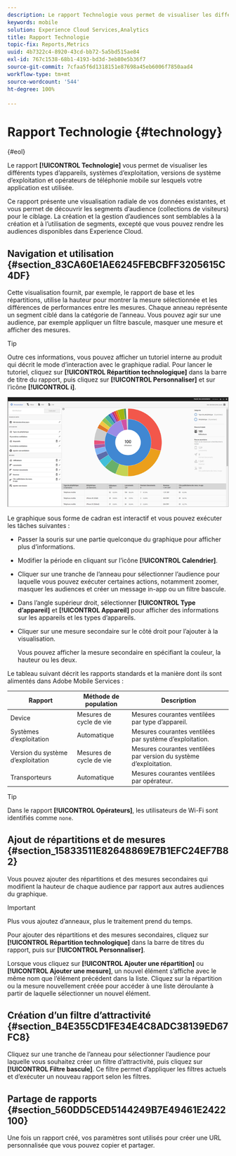 ```yaml
---
description: Le rapport Technologie vous permet de visualiser les différents types d’appareils, systèmes d’exploitation, versions de système d’exploitation et opérateurs de téléphonie mobile sur lesquels votre application est utilisée.
keywords: mobile
solution: Experience Cloud Services,Analytics
title: Rapport Technologie
topic-fix: Reports,Metrics
uuid: 4b7322c4-8920-43cd-bb72-5a5bd515ae84
exl-id: 767c1538-68b1-4193-bd3d-3eb80e5b36f7
source-git-commit: 7cfaa5f6d1318151e87698a45eb6006f7850aad4
workflow-type: tm+mt
source-wordcount: '544'
ht-degree: 100%

---
```


# Rapport Technologie {#technology}

{#eol}

Le rapport **[!UICONTROL Technologie]** vous permet de visualiser les différents types d’appareils, systèmes d’exploitation, versions de système d’exploitation et opérateurs de téléphonie mobile sur lesquels votre application est utilisée.

Ce rapport présente une visualisation radiale de vos données existantes, et vous permet de découvrir les segments d’audience (collections de visiteurs) pour le ciblage. La création et la gestion d’audiences sont semblables à la création et à l’utilisation de segments, excepté que vous pouvez rendre les audiences disponibles dans Experience Cloud.

## Navigation et utilisation {#section_83CA60E1AE6245FEBCBFF3205615C4DF}

Cette visualisation fournit, par exemple, le rapport de base et les répartitions, utilise la hauteur pour montrer la mesure sélectionnée et les différences de performances entre les mesures. Chaque anneau représente un segment ciblé dans la catégorie de l’anneau. Vous pouvez agir sur une audience, par exemple appliquer un filtre bascule, masquer une mesure et afficher des mesures.

>[!TIP]
>
>Outre ces informations, vous pouvez afficher un tutoriel interne au produit qui décrit le mode d’interaction avec le graphique radial. Pour lancer le tutoriel, cliquez sur **[!UICONTROL Répartition technologique]** dans la barre de titre du rapport, puis cliquez sur **[!UICONTROL Personnaliser]** et sur l’icône **[!UICONTROL i]**.

![](assets/report_technology.png)

Le graphique sous forme de cadran est interactif et vous pouvez exécuter les tâches suivantes :

* Passer la souris sur une partie quelconque du graphique pour afficher plus d’informations.
* Modifier la période en cliquant sur l’icône **[!UICONTROL Calendrier]**.
* Cliquer sur une tranche de l’anneau pour sélectionner l’audience pour laquelle vous pouvez exécuter certaines actions, notamment zoomer, masquer les audiences et créer un message in-app ou un filtre bascule.
* Dans l’angle supérieur droit, sélectionner **[!UICONTROL Type d’appareil]** et **[!UICONTROL Appareil]** pour afficher des informations sur les appareils et les types d’appareils.

* Cliquer sur une mesure secondaire sur le côté droit pour l’ajouter à la visualisation.

   Vous pouvez afficher la mesure secondaire en spécifiant la couleur, la hauteur ou les deux.

Le tableau suivant décrit les rapports standards et la manière dont ils sont alimentés dans Adobe Mobile Services :

| Rapport | Méthode de population | Description |
|--- |--- |--- |
| Device | Mesures de cycle de vie | Mesures courantes ventilées par type d’appareil. |
| Systèmes d’exploitation | Automatique | Mesures courantes ventilées par système d’exploitation. |
| Version du système d’exploitation | Mesures de cycle de vie | Mesures courantes ventilées par version du système d’exploitation. |
| Transporteurs | Automatique | Mesures courantes ventilées par opérateur. |

>[!TIP]
>
>Dans le rapport **[!UICONTROL Opérateurs]**, les utilisateurs de Wi-Fi sont identifiés comme `none`.


## Ajout de répartitions et de mesures {#section_15833511E82648869E7B1EFC24EF7B82}

Vous pouvez ajouter des répartitions et des mesures secondaires qui modifient la hauteur de chaque audience par rapport aux autres audiences du graphique.

>[!IMPORTANT]
>
>Plus vous ajoutez d’anneaux, plus le traitement prend du temps.

Pour ajouter des répartitions et des mesures secondaires, cliquez sur **[!UICONTROL Répartition technologique]** dans la barre de titres du rapport, puis sur **[!UICONTROL Personnaliser]**.

Lorsque vous cliquez sur **[!UICONTROL Ajouter une répartition]** ou **[!UICONTROL Ajouter une mesure]**, un nouvel élément s’affiche avec le même nom que l’élément précédent dans la liste. Cliquez sur la répartition ou la mesure nouvellement créée pour accéder à une liste déroulante à partir de laquelle sélectionner un nouvel élément.

## Création d’un filtre d’attractivité {#section_B4E355CD1FE34E4C8ADC38139ED67FC8}

Cliquez sur une tranche de l’anneau pour sélectionner l’audience pour laquelle vous souhaitez créer un filtre d’attractivité, puis cliquez sur **[!UICONTROL Filtre bascule]**. Ce filtre permet d’appliquer les filtres actuels et d’exécuter un nouveau rapport selon les filtres.

## Partage de rapports  {#section_560DD5CED5144249B7E49461E2422100}

Une fois un rapport créé, vos paramètres sont utilisés pour créer une URL personnalisée que vous pouvez copier et partager.

